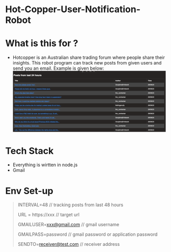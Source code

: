 # Hot-Copper-User-Notification-Robot

# What is this for ? 
- Hotcopper is an Australian share trading forum where people share their insights. This robot program can track new posts from given users and send you an email. Example is given below: ![](./example.png)

 
# Tech Stack 
- Everything is wirtten in node.js
- Gmail

# Env Set-up 

> INTERVAL=48 // tracking posts from last 48 hours
> 
> URL = https://xxx // target url 
> 
> GMAILUSER=xxx@gmail.com // gmail username 
> 
> GMAILPASS=password // gmail password or application password
> 
> SENDTO=receiver@test.com // receiver address